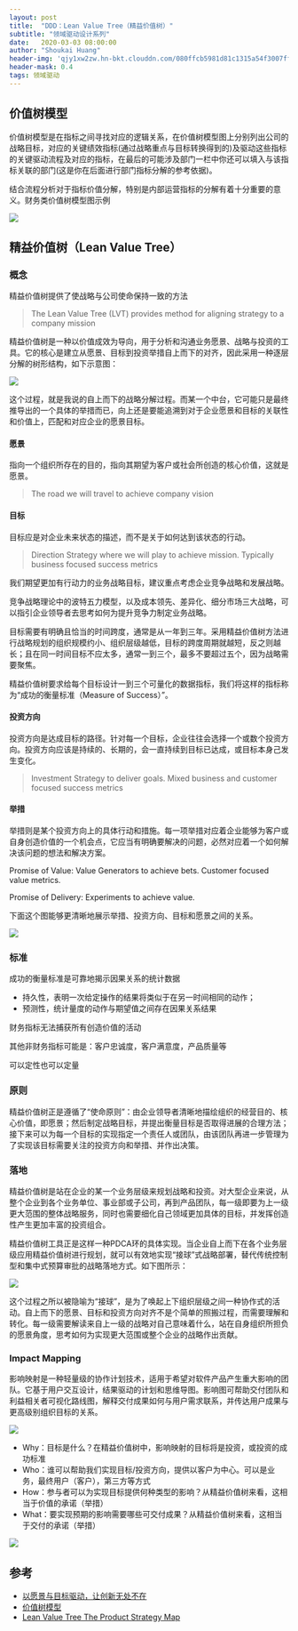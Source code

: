 ```yaml
---
layout: post
title:  "DDD：Lean Value Tree（精益价值树）"
subtitle: "领域驱动设计系列"
date:   2020-03-03 08:00:00
author: "Shoukai Huang"
header-img: 'qjy1xw2zw.hn-bkt.clouddn.com/080ffcb5981d81c1315a54f3007ffd34.jpg'
header-mask: 0.4
tags: 领域驱动
---
```


## 价值树模型

价值树模型是在指标之间寻找对应的逻辑关系，在价值树模型图上分别列出公司的战略目标，对应的关键绩效指标(通过战略重点与目标转换得到的)及驱动这些指标的关键驱动流程及对应的指标，在最后的可能涉及部门一栏中你还可以填入与该指标关联的部门(这是你在后面进行部门指标分解的参考依据)。

结合流程分析对于指标价值分解，特别是内部运营指标的分解有着十分重要的意义。财务类价值树模型图示例

![](http://qjy1xw2zw.hn-bkt.clouddn.com/fd94661fc94e27a1fd0902d71e59f174.jpg)

## 精益价值树（Lean Value Tree）

### 概念

精益价值树提供了使战略与公司使命保持一致的方法

>The Lean Value Tree (LVT) provides method for aligning strategy to a company mission

精益价值树是一种以价值成效为导向，用于分析和沟通业务愿景、战略与投资的工具。它的核心是建立从愿景、目标到投资举措自上而下的对齐，因此采用一种逐层分解的树形结构，如下示意图：

![](http://qjy1xw2zw.hn-bkt.clouddn.com/91eae0fa97f93ea458d0fe3fa3776b03.jpg)

这个过程，就是我说的自上而下的战略分解过程。而某一个中台，它可能只是最终推导出的一个具体的举措而已，向上还是要能追溯到对于企业愿景和目标的关联性和价值上，匹配和对应企业的愿景目标。

#### 愿景

指向一个组织所存在的目的，指向其期望为客户或社会所创造的核心价值，这就是愿景。

>The road we will travel to achieve company vision

#### 目标

目标应是对企业未来状态的描述，而不是关于如何达到该状态的行动。

>Direction Strategy where we will play to achieve mission. Typically business focused success metrics

我们期望更加有行动力的业务战略目标，建议重点考虑企业竞争战略和发展战略。

竞争战略理论中的波特五力模型，以及成本领先、差异化、细分市场三大战略，可以指引企业领导者去思考如何为提升竞争力制定业务战略。

目标需要有明确且恰当的时间跨度，通常是从一年到三年。采用精益价值树方法进行战略规划的组织规模约小、组织层级越低，目标的跨度周期就越短，反之则越长；且在同一时间目标不应太多，通常一到三个，最多不要超过五个，因为战略需要聚焦。

精益价值树要求给每个目标设计一到三个可量化的数据指标，我们将这样的指标称为“成功的衡量标准（Measure of Success）”。

#### 投资方向

投资方向是达成目标的路径。针对每一个目标，企业往往会选择一个或数个投资方向。投资方向应该是持续的、长期的，会一直持续到目标已达成，或目标本身己发生变化。

>Investment Strategy to deliver goals. Mixed business and customer focused success metrics

#### 举措

举措则是某个投资方向上的具体行动和措施。每一项举措对应着企业能够为客户或自身创造价值的一个机会点，它应当有明确要解决的问题，必然对应着一个如何解决该问题的想法和解决方案。

Promise of 
Value: Value Generators to achieve bets. Customer 
focused value metrics.

Promise of 
Delivery: Experiments to achieve value.

下面这个图能够更清晰地展示举措、投资方向、目标和愿景之间的关系。

![](http://qjy1xw2zw.hn-bkt.clouddn.com/aa15023ab506870b84c673c0be8585ee.jpg)

### 标准

成功的衡量标准是可靠地揭示因果关系的统计数据

* 持久性，表明一次给定操作的结果将类似于在另一时间相同的动作；
* 预测性，统计量度的动作与期望值之间存在因果关系结果

财务指标无法捕获所有创造价值的活动

其他非财务指标可能是：客户忠诚度，客户满意度，产品质量等

可以定性也可以定量

### 原则

精益价值树正是遵循了“使命原则”：由企业领导者清晰地描绘组织的经营目的、核心价值，即愿景；然后制定战略目标，并提出衡量目标是否取得进展的合理方法；接下来可以为每一个目标的实现指定一个责任人或团队，由该团队再进一步管理为了实现该目标需要关注的投资方向和举措、并作出决策。

### 落地

精益价值树是站在企业的某一个业务层级来规划战略和投资。对大型企业来说，从整个企业到各个业务单位、事业部或子公司，再到产品团队，每一级即要为上一级更大范围的整体战略服务，同时也需要细化自己领域更加具体的目标，并发挥创造性产生更加丰富的投资组合。

精益价值树工具正是这样一种PDCA环的具体实现。当企业自上而下在各个业务层级应用精益价值树进行规划，就可以有效地实现“接球”式战略部署，替代传统控制型和集中式预算审批的战略落地方式。如下图所示：

![](http://qjy1xw2zw.hn-bkt.clouddn.com/f35d81225bae6dbe41fd2f34fa030803.jpg)

这个过程之所以被隐喻为“接球”，是为了唤起上下组织层级之间一种协作式的活动。自上而下的愿景、目标和投资方向对齐不是个简单的照搬过程，而需要理解和转化。每一级需要解读来自上一级的战略对自己意味着什么，站在自身组织所担负的愿景角度，思考如何为实现更大范围或整个企业的战略作出贡献。

###  Impact Mapping

影响映射是一种轻量级的协作计划技术，适用于希望对软件产品产生重大影响的团队。它基于用户交互设计，结果驱动的计划和思维导图。影响图可帮助交付团队和利益相关者可视化路线图，解释交付成果如何与用户需求联系，并传达用户成果与更高级别组织目标的关系。

![](http://qjy1xw2zw.hn-bkt.clouddn.com/ae3643cf8aa0345c92cca3901d31d288.jpg)

* Why：目标是什么？在精益价值树中，影响映射的目标将是投资，或投资的成功标准
* Who：谁可以帮助我们实现目标/投资方向，提供以客户为中心。可以是业务，最终用户（客户），第三方等方式
* How：参与者可以为实现目标提供何种类型的影响？从精益价值树来看，这相当于价值的承诺（举措）
* What：要实现预期的影响需要哪些可交付成果？从精益价值树来看，这相当于交付的承诺（举措）

![](http://qjy1xw2zw.hn-bkt.clouddn.com/a47cd85541ccb8dce4559f91cbf1cff0.jpg)


## 参考

* [以愿景与目标驱动，让创新无处不在](https://insights.thoughtworks.cn/lean-value-tree/)
* [价值树模型](https://baike.baidu.com/item/%E4%BB%B7%E5%80%BC%E6%A0%91%E6%A8%A1%E5%9E%8B/12803175)
* [Lean Value Tree The Product Strategy Map](https://www.slideshare.net/steve236/lean-value-tree-overview-82783795)
